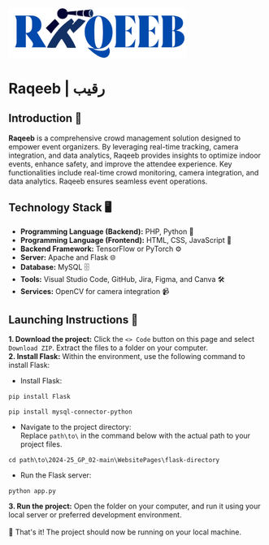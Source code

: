 <img src="WebsitePages/images/Logo2.png" alt="Raqeeb Logo" width="350"/>

#  Raqeeb | رقيب  
## **Introduction** 🔭
**Raqeeb** is a comprehensive crowd management solution designed to empower event organizers. By leveraging real-time tracking, camera integration, and data analytics, Raqeeb provides insights to optimize indoor events, enhance safety, and improve the attendee experience. Key functionalities include real-time crowd monitoring, camera integration, and data analytics. Raqeeb ensures seamless event operations.

## **Technology Stack** 🖥️
- **Programming Language (Backend):** PHP, Python 🐍
- **Programming Language (Frontend):** HTML, CSS, JavaScript 🎨
- **Backend Framework:** TensorFlow or PyTorch  ⚙️ 
- **Server:** Apache and Flask 🌐
- **Database:** MySQL 🗄️
- **Tools:** Visual Studio Code, GitHub, Jira, Figma, and Canva 🛠️
- **Services:** OpenCV for camera integration 📹 

## **Launching Instructions** 🚀
  **1. Download the project:** Click the `<> Code` button on this page and select `Download ZIP`. Extract the files to a folder on your computer. <br>
  **2. Install Flask:** Within the environment, use the following command to install Flask:
  - Install Flask:
  ```
  pip install Flask
  ```
  ```
  pip install mysql-connector-python
  ```



  - Navigate to the project directory: <br>
    Replace `path\to\` in the command below with the actual path to your project files.
  ```
  cd path\to\2024-25_GP_02-main\WebsitePages\flask-directory
  ```
  - Run the Flask server:
  ```
  python app.py
  ```

  
  **3. Run the project:** Open the folder on your computer, and run it using your local server or preferred development environment. <br> <br> 🌟 That's it! The project should now be running on your local machine. <br>







